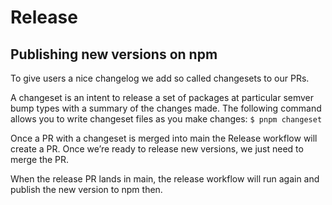 # Release

## Publishing new versions on npm

To give users a nice changelog we add so called changesets to our PRs.

A changeset is an intent to release a set of packages at particular semver bump types with a summary of the changes made. The following command allows you to write changeset files as you make changes:
`$ pnpm changeset`

Once a PR with a changeset is merged into main the Release workflow will create a PR. Once we’re ready to release new versions, we just need to merge the PR.

When the release PR lands in main, the release workflow will run again and publish the new version to npm then.
